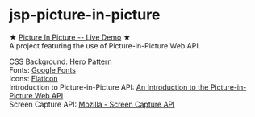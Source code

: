 # jsp-picture-in-picture

★ [Picture In Picture -- Live Demo](https://yjie28.github.io/jsp-picture-in-picture/) ★ <br />
A project featuring the use of Picture-in-Picture Web API. 

CSS Background: [Hero Pattern](https://www.heropatterns.com) <br />
Fonts: [Google Fonts](https://fonts.google.com/) <br />
Icons: [Flaticon](https://www.flaticon.com/) <br />
Introduction to Picture-in-Picture API: [An Introduction to the Picture-in-Picture Web API](https://css-tricks.com/an-introduction-to-the-picture-in-picture-web-api/) <br />
Screen Capture API: [Mozilla - Screen Capture API](https://developer.mozilla.org/en-US/docs/Web/API/Screen_Capture_API/Using_Screen_Capture) <br />
